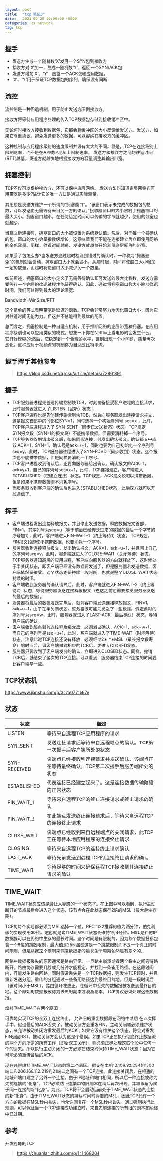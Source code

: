 ```yaml
---
layout: post
title:  "tcp 笔记3"
date:   2021-09-25 00:00:00 +0800
categories: cs network
tag: tcp
---
```


## 握手

- 发送方生成一个随机数‘X’发用一个SYN包到接收方
- 接收方对‘X’加一，生成一随机数‘Y’，返回一个SYN/ACK包
- 发送方增加‘X’、‘Y’，应答一个ACK包和应用数据。
- ‘X’、‘Y’用于保证TCP数据包的序列，确保没有间断

## 流控

流控制是一种回退机制，用于防止发送方压倒接收方。

接收方将等待应用程序处理的传入TCP数据包存储到接收缓冲区中。

无论何时接收方接收到数据包，它都会将缓冲区的大小反馈给发送方。发送方，如果它尊重协议，避免发送更多的数据，可以容纳在接收方的缓冲区。

这种机制与应用程序级别的速度限制并没有太大的不同。但是，TCP在连接级别上限制速率，而不是在API或IP地址上限制速率。 发送方和接收方之间的往返时间(RTT)越低，发送方就越快地根据接收方的容量调整其输出带宽。

## 拥塞控制

TCP不仅可以保护接收方，还可以保护底层网络。 发送方如何知道底层网络的可用带宽是多少?估计它的唯一方法是通过实际测量。

其思想是发送方维护一个所谓的“拥塞窗口”。“该窗口表示未完成的数据包的总数，可以发送而无需等待来自另一方的确认。”接收器窗口的大小限制了拥塞窗口的最大大小。拥塞窗口越小，在任何给定时间可以传输的字节就越少，使用的带宽也就越少。

当建立新连接时，拥塞窗口的大小被设置为系统默认值。然后，对于每一个被确认的包，窗口的大小会呈指数级增长。这意味着我们不能在连接建立后立即使用网络的全部容量。同样，往返时间越短，发送方就越快开始利用底层网络的带宽。

如果丢了包怎么办?当发送方通过超时检测到错过的确认时，一种称为“拥塞避免”的机制就会启动，拥塞窗口大小就会减小。从那时起，时间将使窗口大小增加一定的数量，而超时将使窗口大小减少另一个数量。

如前所述，拥塞窗口的大小定义了无需等待确认即可发送的最大比特数。发送方需要等待一个完整的往返过程才能获得确认。因此，通过将拥塞窗口的大小除以往返时间，我们可以得到最大的理论带宽:

Bandwidth=WinSize/RTT

这个简单的等式表明带宽是延迟的函数。TCP会非常努力地优化窗口大小，因为它对往返时间无能为力。但这并不总能得到最优的配置。

总而言之，拥塞控制是一种自适应机制，用于推断网络的底层带宽和拥塞。在应用程序级别也可以应用类似的模式。想象一下你在Netflix上看电影时会发生什么。它开始模糊的;然后，它稳定到一个合理的水平，直到出现一个小问题，质量再次恶化。这种应用于视频流的机制称为自适应比特率流。

## 握手挥手其他参考

> https://blog.csdn.net/qzcsu/article/details/72861891

## 握手

- TCP服务器进程先创建传输控制块TCB，时刻准备接受客户进程的连接请求，此时服务器就进入了LISTEN（监听）状态；
- TCP客户进程也是先创建传输控制块TCB，然后向服务器发出连接请求报文，这是报文首部中的同部位SYN=1，同时选择一个初始序列号 seq=x ，此时，TCP客户端进程进入了 SYN-SENT（同步已发送状态）状态。TCP规定，SYN报文段（SYN=1的报文段）不能携带数据，但需要消耗掉一个序号。
- TCP服务器收到请求报文后，如果同意连接，则发出确认报文。确认报文中应该 ACK=1，SYN=1，确认号是ack=x+1，同时也要为自己初始化一个序列号 seq=y，此时，TCP服务器进程进入了SYN-RCVD（同步收到）状态。这个报文也不能携带数据，但是同样要消耗一个序号。
- TCP客户进程收到确认后，还要向服务器给出确认。确认报文的ACK=1，ack=y+1，自己的序列号seq=x+1，此时，TCP连接建立，客户端进入ESTABLISHED（已建立连接）状态。TCP规定，ACK报文段可以携带数据，但是如果不携带数据则不消耗序号。
- 当服务器收到客户端的确认后也进入ESTABLISHED状态，此后双方就可以开始通信了。

## 挥手

- 客户端进程发出连接释放报文，并且停止发送数据。释放数据报文首部，FIN=1，其序列号为seq=u（等于前面已经传送过来的数据的最后一个字节的序号加1），此时，客户端进入FIN-WAIT-1（终止等待1）状态。 TCP规定，FIN报文段即使不携带数据，也要消耗一个序号。
- 服务器收到连接释放报文，发出确认报文，ACK=1，ack=u+1，并且带上自己的序列号seq=v，此时，服务端就进入了CLOSE-WAIT（关闭等待）状态。TCP服务器通知高层的应用进程，客户端向服务器的方向就释放了，这时候处于半关闭状态，即客户端已经没有数据要发送了，但是服务器若发送数据，客户端依然要接受。这个状态还要持续一段时间，也就是整个CLOSE-WAIT状态持续的时间。
- 客户端收到服务器的确认请求后，此时，客户端就进入FIN-WAIT-2（终止等待2）状态，等待服务器发送连接释放报文（在这之前还需要接受服务器发送的最后的数据）。
- 服务器将最后的数据发送完毕后，就向客户端发送连接释放报文，FIN=1，ack=u+1，由于在半关闭状态，服务器很可能又发送了一些数据，假定此时的序列号为seq=w，此时，服务器就进入了LAST-ACK（最后确认）状态，等待客户端的确认。
- 客户端收到服务器的连接释放报文后，必须发出确认，ACK=1，ack=w+1，而自己的序列号是seq=u+1，此时，客户端就进入了TIME-WAIT（时间等待）状态。注意此时TCP连接还没有释放，必须经过2∗ *∗MSL（最长报文段寿命）的时间后，当客户端撤销相应的TCB后，才进入CLOSED状态。
- 服务器只要收到了客户端发出的确认，立即进入CLOSED状态。同样，撤销TCB后，就结束了这次的TCP连接。可以看到，服务器结束TCP连接的时间要比客户端早一些。

## TCP状态机

https://www.jianshu.com/p/3c7a0771b67e

## 状态

状态|	描述
--|--
LISTEN	|等待来自远程TCP应用程序的请求
SYN_SENT|	发送连接请求后等待来自远程端点的确认。TCP第一次握手后客户端所处的状态
SYN-RECEIVED|	该端点已经接收到连接请求并发送确认。该端点正在等待最终确认。TCP第二次握手后服务端所处的状态
ESTABLISHED|	代表连接已经建立起来了。这是连接数据传输阶段的正常状态
FIN_WAIT_1|	等待来自远程TCP的终止连接请求或终止请求的确认
FIN_WAIT_2|	在此端点发送终止连接请求后，等待来自远程TCP的连接终止请求
CLOSE_WAIT|	该端点已经收到来自远程端点的关闭请求，此TCP正在等待本地应用程序的连接终止请求
CLOSING|	等待来自远程TCP的连接终止请求确认
LAST_ACK|	等待先前发送到远程TCP的连接终止请求的确认
TIME_WAIT|	等待足够的时间来确保远程TCP接收到其连接终止请求的确认

##  TIME_WAIT

TIME_WAIT状态应该是最让人疑惑的一个状态了。在上图中可以看到，执行主动断开的节点最后会进入这个状态，该节点会在此状态保存2倍的MSL（最大段生存期）。

TCP的每个实现都必须为MSL选择一个值。RFC 1122推荐的值为两分钟，伯克利派的实现使用30秒。这也就是说TIME_WAIT状态会维持1到4分钟。MSL是任何IP数据报可以在网络中生存的最长时间。这个时间是有限制的，因为每个数据报都包含一个8位的跳数限制，最大值是255.虽然这是一个跳数限制而不是一个真正的时间限制，但是根据这个限制来假设数据报的最长生命周期依然是有意义的。

网络中数据报丢失的原因通常是路由异常。一旦路由崩溃或者两个路由之间的链路断开，路由协议需要几秒或几分钟才能稳定，并找到一条备用路径。在这段时间内，可能发生路由回路。同时假设丢失是一个TCP数据报，则发生TCP超时，并且重新发送分组，重传的分组通过一些备用路径达到最终目的地。但是一段时间后（该时间小于MSL），路由循环被更正，在循环中丢失的数据报被发送到最终目的地。这个原始的数据报被称为丢失的副本或漫游副本。TCP协议必须处理这些数据报。

维持TIME_WAIT有两个原因：

可靠地实现TCP的全双工连接终止。
允许旧的重复数据段在网络中过期
在四次挥手中，假设最后的ACK丢失了，被动关闭方会重发FIN。主动关闭端必须维护状态，来允许被动关闭方重发最后的ACK；如果它没有维护这个状态，将会对重发FIN返回RST，被动关闭方会认为这是个错误。如果TCP正在执行彻底终止数据流的两个方向所需的所有工作（即全双工关闭），则必须正确处理这四个段中任何一个的丢失。所以执行主动关闭的一方必须在结束时保持TIME_WAIT状态：因为它可能必须重传最后的ACK。

现在来聊维持TIME_WAIT状态的第二个原因。假设在主机12.106.32.254的1500端口和206.168.112.219的21端口之间有一个TCP连接。此连接关闭后，在相通的地址和端口建立了另外一个连接。由于IP地址和端口相同，所以后一种连接被称为先前连接的“化身”。TCP必须防止连接中的旧副本在稍后再次出现，并被误解为属于同一连接的新“化身”。为此，TCP将不会启动当前处于TIME_WAIT状态的连接的新“化身”。由于TIME_WAIT状态的持续时间时两倍的MSL，因此TCP允许一个方向的数据在MSL秒内丢失，也允许回复在一个MSL秒内丢失。通过强制执行此规则，可以保证当一个TCP连接成功建立时，来自先前连接的所有旧的副本在网络中已过期。

## 参考

开发视角的TCP
> https://zhuanlan.zhihu.com/p/141468204